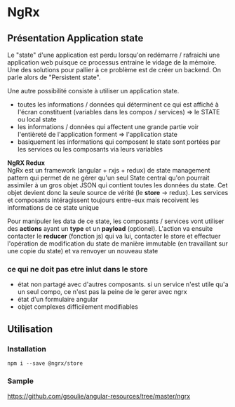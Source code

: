 # NgRx

## Présentation Application state

Le "state" d'une application est perdu lorsqu'on redémarre / rafraichi une application web puisque ce processus entraine le vidage de la mémoire. Une des solutions pour pallier à ce problème est de créer un backend. On parle alors de "Persistent state". 

Une autre possibilité consiste à utiliser un application state.

- toutes les informations / données qui déterminent ce qui est affiché à l'écran constituent (variables dans les compos / services) => le STATE ou local state     
- les informations / données qui affectent une grande partie voir l'entièreté de l'application forment => l'application state      
- basiquement les informations qui composent le state sont portées par les services ou les composants via leurs variables      

**NgRX Redux**    
NgRx est un framework (angular + rxjs + redux) de state management pattern qui permet de ne gérer qu'un seul State central qu'on pourrait assimiler à un gros objet JSON qui contient toutes les données du state. Cet objet devient donc la seule source de vérité (le **store** -> redux). 
Les services et composants intéragissent toujours entre-eux mais recoivent les informations de ce state unique

Pour manipuler les data de ce state, les composants / services vont utiliser des **actions** ayant un **type** et un **payload** (optionel). L'action va ensuite contacter le **reducer** (fonction js) qui va lui, contacter le store et effectuer l'opération de modification du state de manière immutable (en travaillant sur une copie du state) et va renvoyer un nouveau state

### ce qui ne doit pas etre inlut dans le store 
* état non partagé avec d'autres composants. si un service n'est utile qu'a un seul compo, ce n'est pas la peine de le gerer avec ngrx      
* état d'un formulaire angular    
* objet complexes difficilement modifiables     

## Utilisation

### Installation

````npm i --save @ngrx/store````
### Sample

https://github.com/gsoulie/angular-resources/tree/master/ngrx      
